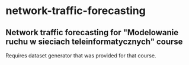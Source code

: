 # network-traffic-forecasting
## Network traffic forecasting for "Modelowanie ruchu w sieciach teleinformatycznych" course
Requires dataset generator that was provided for that course. 